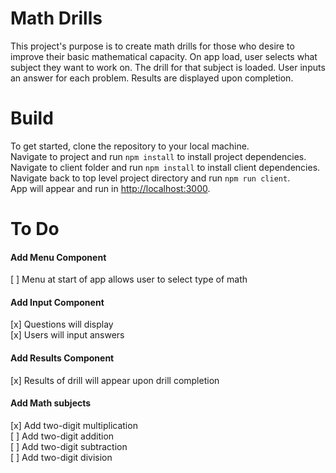 # Math Drills

This project's purpose is to create math drills for those who desire to improve their basic mathematical capacity.  On app load, user selects what subject they want to work on.  The drill for that subject is loaded.  User inputs an answer for each problem.  Results are displayed upon completion.

# Build

To get started, clone the repository to your local machine. \
Navigate to project and run `npm install` to install project dependencies. \
Navigate to client folder and run `npm install` to install client dependencies. \
Navigate back to top level project directory and run `npm run client`. \
App will appear and run in [http://localhost:3000](http://localhost:3000).

# To Do
#### Add Menu Component
[ ] Menu at start of app allows user to select type of math

#### Add Input Component 
[x] Questions will display \
[x] Users will input answers 

#### Add Results Component
[x] Results of drill will appear upon drill completion

#### Add Math subjects
[x] Add two-digit multiplication \
[ ] Add two-digit addition \
[ ] Add two-digit subtraction \
[ ] Add two-digit division 
